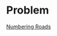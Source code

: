# Problem

[Numbering Roads](https://onlinejudge.org/index.php?option=onlinejudge&Itemid=8&page=show_problem&category=0&problem=2823)
